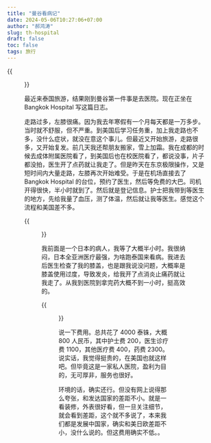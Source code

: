 ```yaml
---
title: "曼谷看病记"
date: 2024-05-06T10:27:06+07:00
author: "郝鸿涛"
slug: th-hospital
draft: false
toc: false
tags: 旅行
---
```

{{<figure src="/media/cnblog/bkk.png" title="曼谷机场">}}

最近来泰国旅游，结果刚到曼谷第一件事是去医院。现在正坐在 Bangkok Hospital 写这篇日志。

走路过多，左膝很痛。因为我去年寒假有一个月每天都是一万多步。当时就不舒服，但不严重。到美国后学习任务重，加上我走路也不多，没什么症状，就没在意这个事儿。但最近又开始旅游，走路很多，又开始复发。前几天我还帮朋友搬家，雪上加霜。我在成都的时候去成体附属医院看了，到美国后也在校医院看了，都说没事，片子都没拍，医生开了点药就让我走了。但是昨天在东京极限操作，又是短时间内大量走路，左膝再次开始难受。于是在机场直接去了 Bangkok Hospital 的台位，预约了医生，然后等免费的大巴。司机开得很快，半小时就到了。然后就是登记信息。护士把我带到等医生的地方，先给我量了血压，测了体温，然后就让我等医生。感觉这个流程和美国差不多。

{{<figure src="/media/cnblog/bh1.png" title="曼谷医院">}}

我前面是一个日本的病人，我等了大概半小时。我很纳闷，日本全亚洲医疗最强，为啥跑泰国来看病。我进去后医生检查了我的膝盖，也是跟我说没问题，大概率是膝盖使用过度，导致发炎，给我开了点消炎止痛药就让我走了。从我到医院到拿完药大概不到一小时，挺高效的。

{{<figure src="/media/cnblog/bh2.png" title="曼谷医院">}}

说一下费用。总共花了 4000 泰铢，大概 800 人民币，其中护士费 200，医生诊疗费 1100，其他医疗费 400，药费 2300。说实话，我觉得挺贵的，在美国也就这样吧。但毕竟这是一家私人医院，盈利为目的，无可厚非，服务也很好。

环境的话，确实还行。但没有网上说得那么夸张，和发达国家的差距不小。就是一看装修，外表很好看，但一旦关注细节，就会看到差距，这个就不多说了，本来我们都是发展中国家，确实和美日欧差距不小，没什么说的。但这费用确实不低。。



